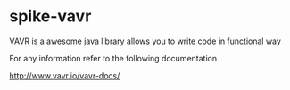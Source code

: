 # spike-vavr



VAVR is a awesome java library allows you to write code in functional way



For any information refer to the following documentation

<http://www.vavr.io/vavr-docs/>

